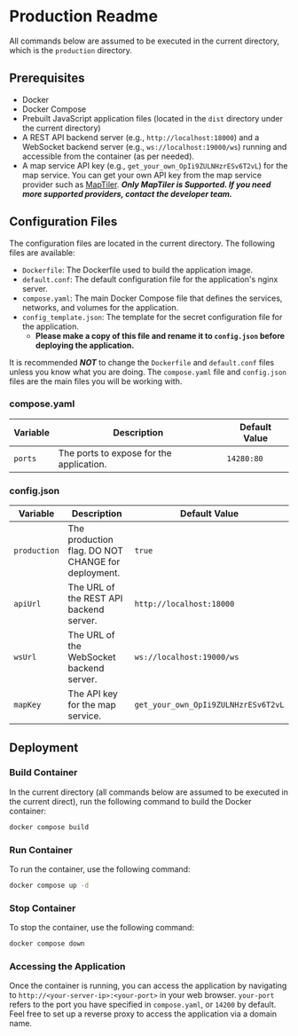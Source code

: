 # Production Readme
All commands below are assumed to be executed in the current directory, which is the `production` directory.
## Prerequisites
- Docker
- Docker Compose
- Prebuilt JavaScript application files (located in the `dist` directory under the current directory)
- A REST API backend server (e.g., `http://localhost:18000`) and a WebSocket backend server (e.g., `ws://localhost:19000/ws`) running and accessible from the container (as per needed).
- A map service API key (e.g., `get_your_own_OpIi9ZULNHzrESv6T2vL`) for the map service. You can get your own API key from the map service provider such as [MapTiler](https://maptiler.com/). ***Only MapTiler is Supported. If you need more supported providers, contact the developer team.***
## Configuration Files
The configuration files are located in the current directory. The following files are available:
- `Dockerfile`: The Dockerfile used to build the application image.
- `default.conf`: The default configuration file for the application's nginx server.
- `compose.yaml`: The main Docker Compose file that defines the services, networks, and volumes for the application.
- `config_template.json`: The template for the secret configuration file for the application. 
    - **Please make a copy of this file and rename it to `config.json` before deploying the application.**

It is recommended ***NOT*** to change the `Dockerfile` and `default.conf` files unless you know what you are doing. The `compose.yaml` file and `config.json` files are the main files you will be working with.
### compose.yaml
| Variable | Description | Default Value |
|----------|-------------|---------------|
| `ports` | The ports to expose for the application. | `14280:80` |
### config.json
| Variable | Description | Default Value |
|----------|-------------|---------------|
| `production` | The production flag. DO NOT CHANGE for deployment. | `true` |
| `apiUrl` | The URL of the REST API backend server. | `http://localhost:18000` |
| `wsUrl` | The URL of the WebSocket backend server. | `ws://localhost:19000/ws` |
| `mapKey` | The API key for the map service. | `get_your_own_OpIi9ZULNHzrESv6T2vL` |
## Deployment
### Build Container
In the current directory (all commands below are assumed to be executed in the current direct), run the following command to build the Docker container:
```bash
docker compose build
```
### Run Container
To run the container, use the following command:
```bash
docker compose up -d
```
### Stop Container
To stop the container, use the following command:
```bash
docker compose down
```
### Accessing the Application
Once the container is running, you can access the application by navigating to `http://<your-server-ip>:<your-port>` in your web browser. `your-port` refers to the port you have specified in `compose.yaml`, or `14200` by default. Feel free to set up a reverse proxy to access the application via a domain name.